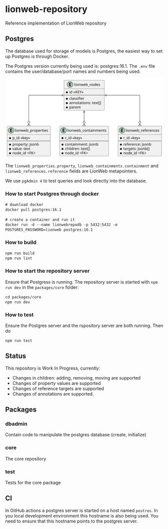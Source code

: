# lionweb-repository
Reference implementation of LionWeb repository

## Postgres
The database used for storage of models is Postgres, 
the easiest way to set up Postgres is through Docker.

The Postgres version currently being used is: postgres:16.1.
The `.env` file contains the user/database/port names and numbers being used.

![picture of database schema](docs/database-schema.svg "Database Schema")

The `lionweb_properties.property`, `lionweb_containments.containment` and `lionweb_references.reference` 
fields are LionWeb metapointers.

We use `pgAdmin 4` to test queries and look directly into the database. 

### How to start Postgres through docker

```
# download docker
docker pull postgres:16.1

# create a container and run it
docker run -d --name lionwebrepodb -p 5432:5432 -e POSTGRES_PASSWORD=lionweb postgres:16.1
```

### How to build

```
npm run build
npm run lint
```

### How to start the repository server
Ensure that Postgress is running.
The repository server is started with `npm run dev` in  the `packages/core` folder:

```
cd packages/core
npm run dev
```

### How to test
Ensure the Postgres server and the rspository server are both running.
Then do

```
npm run test
```

## Status
This repository is Work In Progress, currently:
- Changes in children: adding, removing, moving are supported
- Changes of property values are supported
- Changes of reference targets are supported
- Changes of annotations are supported.
 
##  Packages

### dbadmin
Contain code to manipulate the postgres database (create, initialize)

### core
The core repository

### test
Tests for the core package

## CI
In GitHub actions a postgres server is started on a host named `postres`.
In you local development environment this hostname is also being used.
You need to ensure that this hostname points to the postgres server. 
